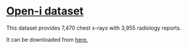 # [Open-i dataset](https://academic.oup.com/jamia/article/23/2/304/2572395?login=false)

This dataset provides 7,470 chest x-rays with 3,955 radiology reports.

It can be downloaded from [here.](https://openi.nlm.nih.gov/faq#collection)
